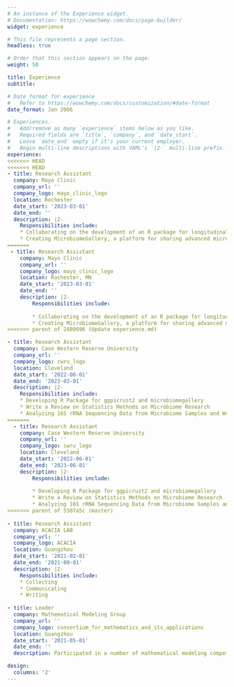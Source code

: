 ```yaml
---
# An instance of the Experience widget.
# Documentation: https://wowchemy.com/docs/page-builder/
widget: experience

# This file represents a page section.
headless: true

# Order that this section appears on the page.
weight: 50

title: Experience
subtitle:

# Date format for experience
#   Refer to https://wowchemy.com/docs/customization/#date-format
date_format: Jan 2006

# Experiences.
#   Add/remove as many `experience` items below as you like.
#   Required fields are `title`, `company`, and `date_start`.
#   Leave `date_end` empty if it's your current employer.
#   Begin multi-line descriptions with YAML's `|2-` multi-line prefix.
experience:
<<<<<<< HEAD
<<<<<<< HEAD
- title: Research Assistant
  company: Mayo Clinic
  company_url: ''
  company_logo: mayo_clinic_logo
  location: Rochester
  date_start: '2023-03-01'
  date_end: ''
  description: |2-
    Responsibilities include:
    * Collaborating on the development of an R package for longitudinal microbiome data analysis and visualization, which will be integrated into the MicrobiomeStat package
    * Creating MicrobiomeGallery, a platform for sharing advanced microbiome visualizations and code in an open source, reproducible environment, to connect with fellow researchers, exchange knowledge, and contribute to the ever growing microbiome community
=======
 - title: Research Assistant
    company: Mayo Clinic
    company_url: ''
    company_logo: mayo_clinic_logo
    location: Rochester, MN
    date_start: '2023-03-01'
    date_end: ''
    description: |2-
        Responsibilities include:
        
        * Collaborating on the development of an R package for longitudinal microbiome data analysis and visualization, which will be integrated into the MicrobiomeStat package
        * Creating MicrobiomeGallery, a platform for sharing advanced microbiome visualizations and code in an open-source, reproducible environment, to connect with fellow researchers, exchange knowledge, and contribute to the ever-growing microbiome community
>>>>>>> parent of 2480696 (Update experience.md)

- title: Research Assistant
  company: Case Western Reserve University
  company_url: ''
  company_logo: cwru_logo
  location: Cleveland
  date_start: '2022-06-01'
  date_end: '2023-03-01'
  description: |2-
    Responsibilities include:
    * Developing R Package for ggpicrust2 and microbiomegallery
    * Write a Review on Statistics Methods on Microbiome Research
    * Analyzing 16S rRNA Sequencing Data from Microbiome Samples and Writing a Data Analysis Report
=======
  - title: Research Assistant
    company: Case Western Reserve University
    company_url: ''
    company_logo: cwru_logo
    location: Cleveland
    date_start: '2022-06-01'
    date_end: '2023-06-01'
    description: |2-
        Responsibilities include:
        
        * Developing R Package for ggpicrust2 and microbiomegallery
        * Write a Review on Statistics Methods on Microbiome Research
        * Analyzing 16S rRNA Sequencing Data from Microbiome Samples and Writing a Data Analysis Report
>>>>>>> parent of 5507a5c (master)
  
- title: Research Assistant
  company: ACACIA LAB
  company_url: ''
  company_logo: ACACIA
  location: Guangzhou
  date_start: '2021-02-01'
  date_end: '2021-09-01'
  description: |2-
    Responsibilities include:
    * Collecting
    * Communicating
    * Writing
        
- title: Leader
  company: Mathematical Modeling Group
  company_url: ''
  company_logo: consortium_for_mathematics_and_its_applications
  location: Guangzhou
  date_start: '2021-05-01'
  date_end: ''
  description: Participated in a number of mathematical modeling competitions at different level.A variety of methods are used, including time series, multiple regression analysis, grey neural network prediction, greedy algorithm and so on.

design:
  columns: '2'
---
```

